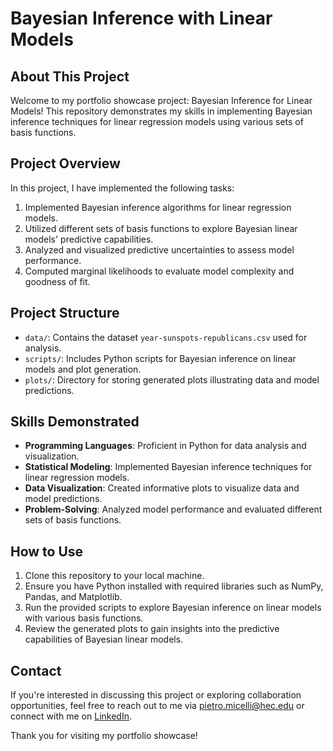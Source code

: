 # Bayesian Inference with Linear Models

## About This Project

Welcome to my portfolio showcase project: Bayesian Inference for Linear Models! This repository demonstrates my skills in implementing Bayesian inference techniques for linear regression models using various sets of basis functions.

## Project Overview

In this project, I have implemented the following tasks:

1. Implemented Bayesian inference algorithms for linear regression models.
2. Utilized different sets of basis functions to explore Bayesian linear models' predictive capabilities.
3. Analyzed and visualized predictive uncertainties to assess model performance.
4. Computed marginal likelihoods to evaluate model complexity and goodness of fit.

## Project Structure

- `data/`: Contains the dataset `year-sunspots-republicans.csv` used for analysis.
- `scripts/`: Includes Python scripts for Bayesian inference on linear models and plot generation.
- `plots/`: Directory for storing generated plots illustrating data and model predictions.

## Skills Demonstrated

- **Programming Languages**: Proficient in Python for data analysis and visualization.
- **Statistical Modeling**: Implemented Bayesian inference techniques for linear regression models.
- **Data Visualization**: Created informative plots to visualize data and model predictions.
- **Problem-Solving**: Analyzed model performance and evaluated different sets of basis functions.

## How to Use

1. Clone this repository to your local machine.
2. Ensure you have Python installed with required libraries such as NumPy, Pandas, and Matplotlib.
3. Run the provided scripts to explore Bayesian inference on linear models with various basis functions.
4. Review the generated plots to gain insights into the predictive capabilities of Bayesian linear models.

## Contact

If you're interested in discussing this project or exploring collaboration opportunities, feel free to reach out to me via pietro.micelli@hec.edu or connect with me on [LinkedIn](https://www.linkedin.com/in/pietro-micelli-02443b195/).

Thank you for visiting my portfolio showcase!
